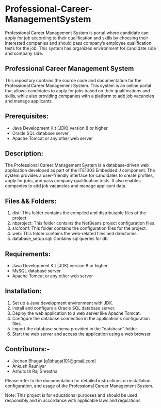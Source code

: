 # Professional-Career-ManagementSystem
Professional Career Management System is portal where candidate can apply for job according to their  qualification and skills by choosing their interested companies and should pass company’s employee  qualification tests for the job. This system has organized environment for candidate side and company  side.

## Professional Career Management System

This repository contains the source code and documentation for the Professional Career Management System. This system is an online portal that allows candidates to apply for jobs based on their qualifications and skills, while also providing companies with a platform to add job vacancies and manage applicants.

## Prerequisites:
- Java Development Kit (JDK) version 8 or higher
- Oracle SQL database server
- Apache Tomcat or any other web server

## Description:
The Professional Career Management System is a database-driven web application developed as part of the ITE1003 Embedded J component. The system provides a user-friendly interface for candidates to create profiles, apply for jobs, and pass company qualification tests. It also enables companies to add job vacancies and manage applicant data.

## Files && Folders:
1. dist: This folder contains the compiled and distributable files of the project.
2. nbproject: This folder contains the NetBeans project configuration files.
3. src/conf: This folder contains the configuration files for the project.
4. web: This folder contains the web-related files and directories.
5. database_setup.sql: Contains sql queries for db

## Requirements:
- Java Development Kit (JDK) version 8 or higher
- MySQL database server
- Apache Tomcat or any other web server

## Installation:
1. Set up a Java development environment with JDK.
2. Install and configure a Oracle SQL database server.
3. Deploy the web application to a web server like Apache Tomcat.
4. Configure the database connection in the application's configuration files.
5. Import the database schema provided in the "database" folder.
6. Start the web server and access the application using a web browser.

## Contributors:-
- Jeeban Bhagat [g1bhagat101@gmail.com]
- Ankush Rauniyar
- Ashutosh Raj Shrestha

Please refer to the documentation for detailed instructions on installation, configuration, and usage of the Professional Career Management System.

Note: This project is for educational purposes and should be used responsibly and in accordance with applicable laws and regulations.
